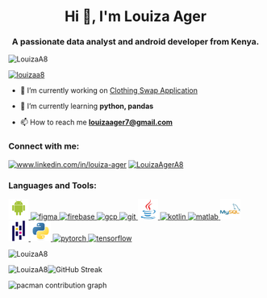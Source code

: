 <h1 align="center">Hi 👋, I'm Louiza Ager</h1>
<h3 align="center">A passionate data analyst and android developer from Kenya.</h3>

<p align="left"> <img src="https://komarev.com/ghpvc/?username=louizaa8&label=Profile%20views&color=0e75b6&style=flat" alt="LouizaA8" /> </p>
<p align="left"> <a href="https://github.com/ryo-ma/github-profile-trophy"><img src="https://github-profile-trophy.vercel.app/?username=louizaa8" alt="louizaa8" /></a> </p>


- 🔭 I’m currently working on [Clothing Swap Application](https://github.com/LouizaA8/SwapApp2.0)

- 🌱 I’m currently learning **python, pandas**

- 📫 How to reach me **louizaager7@gmail.com**

<h3 align="left">Connect with me:</h3>
<p align="left">
<a href="https://linkedin.com/in/www.linkedin.com/in/louiza-ager" target="blank"><img align="center" src="https://raw.githubusercontent.com/rahuldkjain/github-profile-readme-generator/master/src/images/icons/Social/linked-in-alt.svg" alt="www.linkedin.com/in/louiza-ager" height="30" width="40" /></a>
  <a href="https://kaggle.com/LouizaAgerA8" target="blank"><img align="center" src="https://raw.githubusercontent.com/rahuldkjain/github-profile-readme-generator/master/src/images/icons/Social/kaggle.svg" alt="LouizaAgerA8" height="30" width="40" /></a>
</p>

<h3 align="left">Languages and Tools:</h3>
<p align="left"> <a href="https://developer.android.com" target="_blank" rel="noreferrer"> <img src="https://raw.githubusercontent.com/devicons/devicon/master/icons/android/android-original-wordmark.svg" alt="android" width="40" height="40"/> </a> <a href="https://www.figma.com/" target="_blank" rel="noreferrer"> <img src="https://www.vectorlogo.zone/logos/figma/figma-icon.svg" alt="figma" width="40" height="40"/> </a> <a href="https://firebase.google.com/" target="_blank" rel="noreferrer"> <img src="https://www.vectorlogo.zone/logos/firebase/firebase-icon.svg" alt="firebase" width="40" height="40"/> </a> <a href="https://cloud.google.com" target="_blank" rel="noreferrer"> <img src="https://www.vectorlogo.zone/logos/google_cloud/google_cloud-icon.svg" alt="gcp" width="40" height="40"/> </a> <a href="https://git-scm.com/" target="_blank" rel="noreferrer"> <img src="https://www.vectorlogo.zone/logos/git-scm/git-scm-icon.svg" alt="git" width="40" height="40"/> </a> <a href="https://www.java.com" target="_blank" rel="noreferrer"> <img src="https://raw.githubusercontent.com/devicons/devicon/master/icons/java/java-original.svg" alt="java" width="40" height="40"/> </a> <a href="https://kotlinlang.org" target="_blank" rel="noreferrer"> <img src="https://www.vectorlogo.zone/logos/kotlinlang/kotlinlang-icon.svg" alt="kotlin" width="40" height="40"/> </a> <a href="https://www.mathworks.com/" target="_blank" rel="noreferrer"> <img src="https://upload.wikimedia.org/wikipedia/commons/2/21/Matlab_Logo.png" alt="matlab" width="40" height="40"/> </a> <a href="https://www.mysql.com/" target="_blank" rel="noreferrer"> <img src="https://raw.githubusercontent.com/devicons/devicon/master/icons/mysql/mysql-original-wordmark.svg" alt="mysql" width="40" height="40"/> </a> <a href="https://pandas.pydata.org/" target="_blank" rel="noreferrer"> <img src="https://raw.githubusercontent.com/devicons/devicon/2ae2a900d2f041da66e950e4d48052658d850630/icons/pandas/pandas-original.svg" alt="pandas" width="40" height="40"/> </a> <a href="https://www.python.org" target="_blank" rel="noreferrer"> <img src="https://raw.githubusercontent.com/devicons/devicon/master/icons/python/python-original.svg" alt="python" width="40" height="40"/> </a> <a href="https://pytorch.org/" target="_blank" rel="noreferrer"> <img src="https://www.vectorlogo.zone/logos/pytorch/pytorch-icon.svg" alt="pytorch" width="40" height="40"/> </a> <a href="https://www.tensorflow.org" target="_blank" rel="noreferrer"> <img src="https://www.vectorlogo.zone/logos/tensorflow/tensorflow-icon.svg" alt="tensorflow" width="40" height="40"/> </a>
</p>

<p align="left">
  <img src="https://github-readme-stats.vercel.app/api/top-langs?username=LouizaA8&show_icons=true&locale=en&layout=compact&theme=nightowl" alt="LouizaA8" />
</p>

<p align="left" ><img align="left" src="https://github-readme-stats.vercel.app/api?username=LouizaA8&show_icons=true&locale=en&layout=compact&theme=nightowl" alt="LouizaA8" /></p>

<p align="left"> <img src="https://github-readme-streak-stats.herokuapp.com/?user=LouizaA8&theme=nightowl" alt="GitHub Streak" /> </p>
<picture>
  <source media="(prefers-color-scheme: dark)" srcset="https://raw.githubusercontent.com/LouizaA8/LouizaA8/output/pacman-contribution-graph-dark.svg">
  <source media="(prefers-color-scheme: light)" srcset="https://raw.githubusercontent.com/LouizaA8/LouizaA8/output/pacman-contribution-graph.svg">
  <img alt="pacman contribution graph" src="https://raw.githubusercontent.com/LouizaA8/LouizaA8/output/pacman-contribution-graph.svg">
</picture>

###
